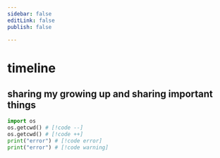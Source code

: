 ```yaml
---
sidebar: false
editLink: false
publish: false

---
```


# timeline

## sharing my growing up and sharing important things

```python
import os
os.getcwd() # [!code --]
os.getcwd() # [!code ++]
print("error") # [!code error]
print("error") # [!code warning]

```


